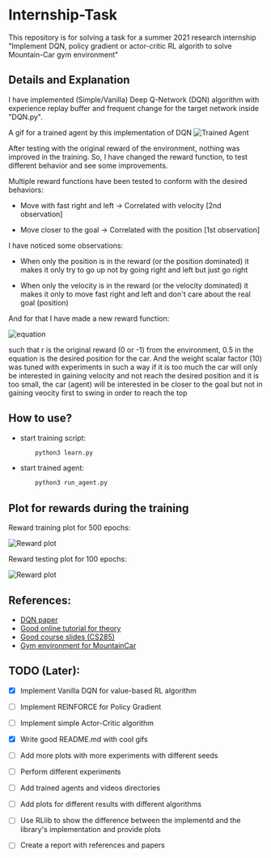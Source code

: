 # Internship-Task
This repository is for solving a task for a summer 2021 research internship  "Implement DQN, policy gradient or actor-critic RL algorith to solve Mountain-Car gym environment"

## Details and Explanation

I have implemented (Simple/Vanilla) Deep Q-Network (DQN) algorithm with experience replay buffer and frequent change for the target network inside "DQN.py".

A gif for a trained agent by this implementation of DQN
![Trained Agent](https://github.com/hany606/Internship-Task/blob/main/gif/agent2.gif)

After testing with the original reward of the environment, nothing was improved in the training. So, I have changed the reward function, to test different behavior and see some improvements.

Multiple reward functions have been tested to conform with the desired behaviors:
- Move with fast right and left -> Correlated with velocity [2nd observation]

- Move closer to the goal -> Correlated with the position [1st observation]

I have noticed some observations:

- When only the position is in the reward (or the position dominated) it makes it only try to go up not by going right and left but just go right

- When only the velocity is in the reward (or the velocity dominated) it makes it only to move fast right and left and don't care about the real goal (position)

And for that I have made a new reward function:

<!-- ![formula](https://render.githubusercontent.com/render/math?math=reward= r + abs(velocity)*10 - abs(position-0.5)) -->
![equation](https://bit.ly/3wyWSzu)

such that r is the original reward (0 or -1) from the environment, 0.5 in the equation is the desired position for the car. And the weight scalar factor (10) was tuned with experiments in such a way if it is too much the car will only be interested in gaining velocity and not reach the desired position and it is too small, the car (agent) will be interested in be closer to the goal but not in gaining veocity first to swing in order to reach the top

## How to use?

- start training script:
    ```bash
        python3 learn.py
    ```

- start trained agent:
    ```bash
        python3 run_agent.py
    ```

## Plot for rewards during the training

Reward training plot for 500 epochs:

![Reward plot](https://github.com/hany606/Internship-Task/blob/main/dqn_trained_agents/agent2/best_model_dqn.png)

Reward testing plot for 100 epochs:

![Reward plot](https://github.com/hany606/Internship-Task/blob/main/dqn_trained_agents/agent2/best_model_dqn_testing.png)



## References:

* [DQN paper](https://arxiv.org/abs/1312.5602v1)
* [Good online tutorial for theory](https://www.analyticsvidhya.com/blog/2019/04/introduction-deep-q-learning-python/#:~:text=Deep%20Q%2DNetworks,is%20generated%20as%20the%20output.)
* [Good course slides (CS285)](http://rail.eecs.berkeley.edu/deeprlcourse/static/slides/lec-8.pdf)
* [Gym environment for MountainCar](https://github.com/openai/gym/wiki/MountainCar-v0)

## TODO (Later):

- [x] Implement Vanilla DQN for value-based RL algorithm

- [ ] Implement REINFORCE for Policy Gradient

- [ ] Implement simple Actor-Critic algorithm

- [x] Write good README.md with cool gifs

- [ ] Add more plots with more experiments with different seeds

- [ ] Perform different experiments

- [ ] Add trained agents and videos directories

- [ ] Add plots for different results with different algorithms

- [ ] Use RLlib to show the difference between the implementd and the library's implementation and provide plots

- [ ] Create a report with references and papers
